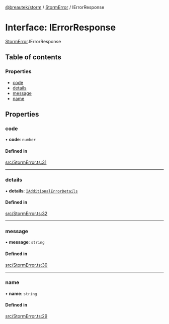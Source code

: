 [@breautek/storm](../README.md) / [StormError](../modules/StormError.md) / IErrorResponse

# Interface: IErrorResponse

[StormError](../modules/StormError.md).IErrorResponse

## Table of contents

### Properties

- [code](StormError.IErrorResponse.md#code)
- [details](StormError.IErrorResponse.md#details)
- [message](StormError.IErrorResponse.md#message)
- [name](StormError.IErrorResponse.md#name)

## Properties

### code

• **code**: `number`

#### Defined in

[src/StormError.ts:31](https://github.com/breautek/storm/blob/3807444/src/StormError.ts#L31)

___

### details

• **details**: [`IAdditionalErrorDetails`](StormError.IAdditionalErrorDetails.md)

#### Defined in

[src/StormError.ts:32](https://github.com/breautek/storm/blob/3807444/src/StormError.ts#L32)

___

### message

• **message**: `string`

#### Defined in

[src/StormError.ts:30](https://github.com/breautek/storm/blob/3807444/src/StormError.ts#L30)

___

### name

• **name**: `string`

#### Defined in

[src/StormError.ts:29](https://github.com/breautek/storm/blob/3807444/src/StormError.ts#L29)
